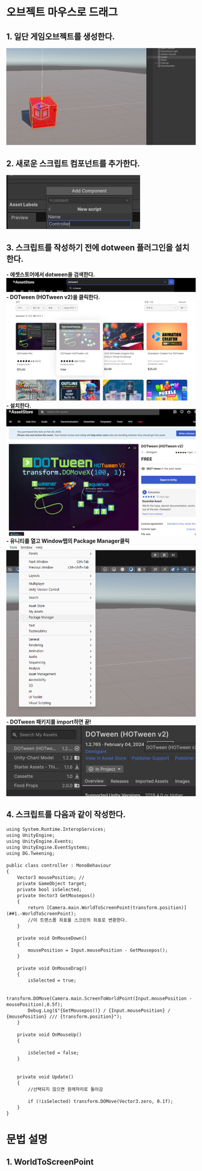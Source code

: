 # 오브젝트 마우스로 드래그
## 1. 일단 게임오브젝트를 생성한다.
<img src = "photos/1-1.png">

## 2. 새로운 스크립트 컴포넌트를 추가한다.
<img src = "photos/1-2.png">

## 3. 스크립트를 작성하기 전에 dotween 플러그인을 설치한다.
  __- 에셋스토어에서 dotween을 검색한다.__
    <img src = "photos/1-3.png">
  __- DOTween (HOTween v2)을 클릭한다.__
    <img src = "photos/1-4.png">
  __- 설치한다.__
    <img src = "photos/1-5.png">
  __- 유니티를 열고 Window탭의 Package Manager클릭__
    <img src = "photos/1-6.png">
  __- DOTween 패키지를 import하면 끝!__
    <img src = "photos/1-7.png">
    
## 4. 스크립트를 다음과 같이 작성한다.

```
using System.Runtime.InteropServices;
using UnityEngine;
using UnityEngine.Events;
using UnityEngine.EventSystems;
using DG.Tweening;

public class controller : MonoBehaviour
{
    Vector3 mousePosition; //
    private GameObject target;
    private bool isSelected;
    private Vector3 GetMousepos()
    {
        return [Camera.main.WorldToScreenPoint(transform.position)](##1.-WorldToScreenPoint);
        //이 트랜스폼 좌표를 스크린의 좌표로 변환한다.
    }

    private void OnMouseDown()
    {
        mousePosition = Input.mousePosition - GetMousepos();
    }

    private void OnMouseDrag()
    {
        isSelected = true;

        transform.DOMove(Camera.main.ScreenToWorldPoint(Input.mousePosition - mousePosition),0.5f);
        Debug.Log($"{GetMousepos()} / {Input.mousePosition} / {mousePosition} /// {transform.position}");
    }

    private void OnMouseUp()
    {
        
        isSelected = false;
    }


    private void Update()
    {
        //선택되지 않으면 원래자리로 돌아감
        
        if (!isSelected) transform.DOMove(Vector3.zero, 0.1f);
    }
}
```

# 문법 설명
## 1. WorldToScreenPoint
